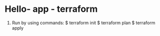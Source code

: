 # Hello- app - terraform
1. Run by using commands:
$ terraform init
$ terraform plan
$ terraform apply
